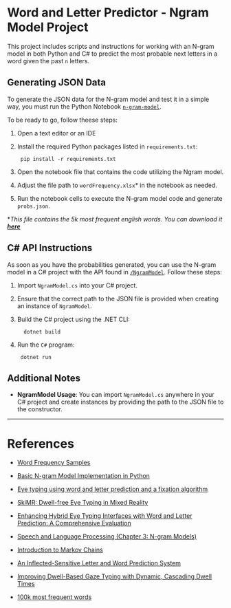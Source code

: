 # Word and Letter Predictor - Ngram Model Project

This project includes scripts and instructions for working with an N-gram model in both Python and C# to predict the most probable next letters in a word given the past `n` letters.

## Generating JSON Data

To generate the JSON data for the N-gram model and test it in a simple way, you must run the Python Notebook [`n-gram-model`](/letter-prediction/letter-n-gram.ipynb).

To be ready to go, follow theese steps:

1. Open a text editor or an IDE
1. Install the required Python packages listed in `requirements.txt`:

        pip install -r requirements.txt

3. Open the notebook file that contains the code utilizing the Ngram model.
4. Adjust the file path to `wordFrequency.xlsx`* in the notebook as needed.
5. Run the notebook cells to execute the N-gram model code and generate `probs.json`.

**This file contains the 5k most frequent english words. You can download it **[here](https://www.wordfrequency.info/samples.asp)***

## C# API Instructions

As soon as you have the probabilities generated, you can use the N-gram model in a C# project with the API found in [`/NgramModel`](/letter-prediction/NgramModel/). Follow these steps:

1. Import `NgramModel.cs` into your C# project.
2. Ensure that the correct path to the JSON file is provided when creating an instance of `NgramModel`.
3. Build the C# project using the .NET CLI:

         dotnet build

4. Run the `C#` program:

        dotnet run


## Additional Notes

- **NgramModel Usage**: You can import `NgramModel.cs` anywhere in your C# project and create instances by providing the path to the JSON file to the constructor.

---

# References

- [Word Frequency Samples](https://www.wordfrequency.info/samples.asp)
- [Basic N-gram Model Implementation in Python](https://gist.github.com/radomirbosak/3e8d052788257e7bd1a74380ff0adfdd)
- [Eye typing using word and letter prediction and a fixation algorithm](https://dl.acm.org/doi/abs/10.1145/1344471.1344484)
- [SkiMR: Dwell-free Eye Typing in Mixed Reality](https://ieeexplore.ieee.org/document/10494160/authors#authors)
- [Enhancing Hybrid Eye Typing Interfaces with Word and Letter Prediction: A Comprehensive Evaluation](https://arxiv.org/abs/2312.08731)
- [Speech and Language Processing (Chapter 3: N-gram Models)](https://web.stanford.edu/~jurafsky/slp3/3.pdf)
- [Introduction to Markov Chains](https://brilliant.org/wiki/markov-chains/)

- [An Inflected-Sensitive Letter and Word Prediction System](https://www.researchgate.net/profile/Carlo-Aliprandi/publication/228527942_An_Inflected-Sensitive_Letter_and_Word_Prediction_System/links/54608f210cf2c1a63bfdfaef/An-Inflected-Sensitive-Letter-and-Word-Prediction-System.pdf)
- [Improving Dwell-Based Gaze Typing with Dynamic, Cascading Dwell Times](https://www.microsoft.com/en-us/research/wp-content/uploads/2017/01/cascading_dwell.pdf)

- [100k most frequent words](https://gist.github.com/h3xx/1976236)